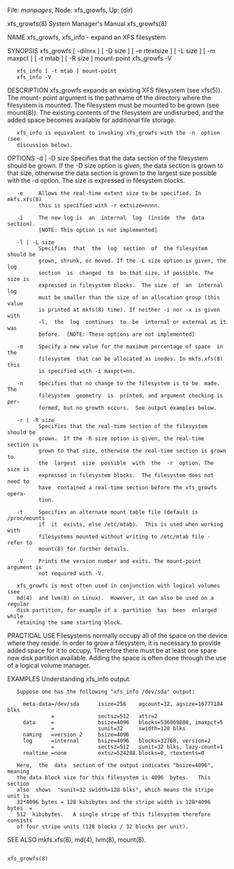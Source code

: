 File: *manpages*,  Node: xfs_growfs,  Up: (dir)


xfs_growfs(8)               System Manager's Manual              xfs_growfs(8)



NAME
       xfs_growfs, xfs_info - expand an XFS filesystem

SYNOPSIS
       xfs_growfs  [  -dilnrx  ] [ -D size ] [ -e rtextsize ] [ -L size ] [ -m
       maxpct ] [ -t mtab ] [ -R size ] mount-point
       xfs_growfs -V

       xfs_info [ -t mtab ] mount-point
       xfs_info -V

DESCRIPTION
       xfs_growfs expands an existing XFS filesystem (see xfs(5)).  The mount-
       point argument is the pathname of the directory where the filesystem is
       mounted. The filesystem must be mounted to  be  grown  (see  mount(8)).
       The  existing contents of the filesystem are undisturbed, and the added
       space becomes available for additional file storage.

       xfs_info is equivalent to invoking xfs_growfs with the -n  option  (see
       discussion below).

OPTIONS
       -d | -D size
              Specifies  that  the  data  section  of the filesystem should be
              grown. If the -D size option is given, the data section is grown
              to that size, otherwise the data section is grown to the largest
              size possible with the -d  option.  The  size  is  expressed  in
              filesystem blocks.

       -e     Allows the real-time extent size to be specified. In mkfs.xfs(8)
              this is specified with -r extsize=nnnn.

       -i     The new log is  an  internal  log  (inside  the  data  section).
              [NOTE: This option is not implemented]

       -l | -L size
              Specifies  that  the  log  section  of  the filesystem should be
              grown, shrunk, or moved. If the -L size option is given, the log
              section  is  changed  to  be that size, if possible. The size is
              expressed in filesystem blocks.  The size  of  an  internal  log
              must be smaller than the size of an allocation group (this value
              is printed at mkfs(8) time). If neither -i nor -x is given  with
              -l,  the  log  continues  to  be  internal or external as it was
              before.  [NOTE: These options are not implemented]

       -m     Specify a new value for the maximum percentage of space  in  the
              filesystem  that can be allocated as inodes. In mkfs.xfs(8) this
              is specified with -i maxpct=nn.

       -n     Specifies that no change to the filesystem is to be  made.   The
              filesystem  geometry  is  printed, and argument checking is per-
              formed, but no growth occurs.  See output examples below.

       -r | -R size
              Specifies that the real-time section of the filesystem should be
              grown.  If the -R size option is given, the real-time section is
              grown to that size, otherwise the real-time section is grown  to
              the  largest  size  possible  with  the  -r  option. The size is
              expressed in filesystem blocks.  The filesystem does not need to
              have  contained a real-time section before the xfs_growfs opera-
              tion.

       -t     Specifies an alternate mount table file (default is /proc/mounts
              if  it  exists, else /etc/mtab).  This is used when working with
              filesystems mounted without writing to /etc/mtab file - refer to
              mount(8) for further details.

       -V     Prints the version number and exits. The mount-point argument is
              not required with -V.

       xfs_growfs is most often used in conjunction with logical volumes  (see
       md(4)  and lvm(8) on Linux).  However, it can also be used on a regular
       disk partition, for example if a  partition  has  been  enlarged  while
       retaining the same starting block.

PRACTICAL USE
       Filesystems  normally  occupy all of the space on the device where they
       reside. In order to grow a filesystem, it is necessary to provide added
       space  for it to occupy. Therefore there must be at least one spare new
       disk partition available. Adding the space is often  done  through  the
       use of a logical volume manager.

EXAMPLES
       Understanding xfs_info output.

       Suppose one has the following "xfs_info /dev/sda" output:

         meta-data=/dev/sda      isize=256    agcount=32, agsize=16777184 blks
                  =              sectsz=512   attr=2
         data     =              bsize=4096   blocks=536869888, imaxpct=5
                  =              sunit=32     swidth=128 blks
         naming   =version 2     bsize=4096
         log      =internal      bsize=4096   blocks=32768, version=2
                  =              sectsz=512   sunit=32 blks, lazy-count=1
         realtime =none          extsz=524288 blocks=0, rtextents=0

       Here,  the  data  section of the output indicates "bsize=4096", meaning
       the data block size for this filesystem is 4096  bytes.   This  section
       also  shows  "sunit=32 swidth=128 blks", which means the stripe unit is
       32*4096 bytes = 128 kibibytes and the stripe width is 128*4096 bytes  =
       512  kibibytes.   A single stripe of this filesystem therefore consists
       of four stripe units (128 blocks / 32 blocks per unit).

SEE ALSO
       mkfs.xfs(8), md(4), lvm(8), mount(8).



                                                                 xfs_growfs(8)
